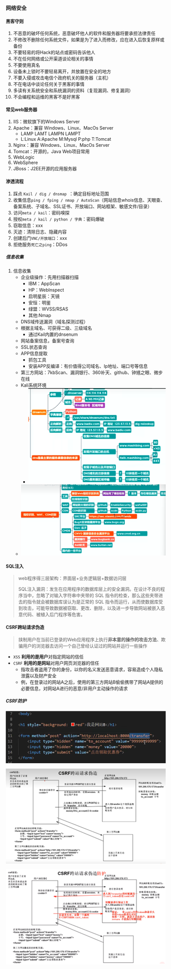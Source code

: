 ### 网络安全

#### 黑客守则

1. 不恶意的破坏任何系统，恶意破坏他人的软件和服务器将要承担法律责任
2. 不修改不删除任何系统文件，如果是为了进入而修改，应在进入后恢复原样或备份
3. 不要轻易的将Hack的站点或密码告诉他人
4. 不在任何网络或公开渠道谈论相关的事情
5. 不要使用真名
6. 设备未上锁时不要轻易离开，并放置在安全的地方
7. 不要入侵或攻击电信个政府机关的服务器（主机）
8. 不在电话中谈论任何关于黑客的事情
9. 多读有关系统安全和系统漏洞的资料（复现漏洞、修复漏洞）
10. 不会编程和运维的黑客不是好黑客



#### 常见web服务器

1. IIS：微软旗下的Windows Server
2. Apache：兼容 Windows、Linux、MacOs Server
   - LAMP  LAMT  LAMPN    LAMPT
   - L:Linux   A:Apache    M:Mysql   P:php    T:Tomcat
3. Nginx：兼容 Windows、Linux、MacOs Server
4. Tomcat：开源的，Java Web项目常用
5. WebLogic
6. WebSphere
7. JBoss：J2EE开源的应用服务器



#### 渗透流程

1. 踩点 `Kail / dig / dnsmap `：确定目标地址范围
2. 收集信息` ping / fping / nmap / AutoScan `（网站信息whois信息、天眼查、备案系统、子域名、SSL证书、开放端口、网站框架、敏感文件/目录）
3. 访问`meta / kail`：密码嗅探
4. 授权`meta / kail / python / 字典`：密码爆破
5. 窃取信息：xxx
6. 灭迹：清除日志、隐藏内容
7. 创建后门`VNC/开放端口`：xxx
8. 拒绝服务`死亡之ping`：DDos



##### 信息收集

1. 信息收集
   - 企业级操作：先用扫描器扫描
     - IBM：AppScan
     - HP：WebInspect
     - 启明星辰：天镜
     - 安恒：明鉴
     - 绿盟：WVSS/RSAS
     - 其他:Nmap
   - DNS域传送漏洞（域名探测过程）
   - 根据主域名、可获得二级、三级域名
     - 通过Kail内置的dnsenum
   - 网站备案信息，备案号查询
   - SSL状态查询
   - APP信息提取
     - 抓包工具
     - 安装APP反编译：有价值得公司域名、Ip地址、端口号等信息
   - 第三方网站：7kbScan、漏洞银行、360补天、github、钟馗之眼、微步在线
   - Kali系统环境
     - ![image-20221105232326560](images/网络安全/image-20221105232326560.png)
   - ![image-20221105233407986](images/网络安全/image-20221105233407986.png)







#### SQL注入

> web程序得三层架构：界面层+业务逻辑层+数据访问层
>
> SQL注入漏洞：发生在应用程序的数据库层上的安全漏洞。在设计不良的程序当中，忽略了对输入字符串中夹带的 SQL 指令的检查，那么这些夹带进去的指令就会被数据库误认为是正常的 SQL 指令而运行，从而使数据库受到攻击，可能导致数据被窃取、更改、删除，以及进一步导致网站被嵌入恶意代码、被植入后门程序等危害。



#### CSRF跨站请求伪造

> 挟制用户在当前已登录的Web应用程序上执行**非本意的操作的攻击方法**、欺骗用户的浏览器去访问一个自己曾经认证过的网站并运行一些操作

- `XSS` **利用的是用户**对指定网站的信任
- `CSRF` **利用的是网站**对用户网页浏览器的信任
  - 指攻击者盗用了你的身份，以你的名义发送恶意请求，容易造成个人隐私泄露以及财产安全
  - 例，在登录过的网站A之后，使用的第三方网站B偷偷携带了网站A提供的必要信息，对网站A进行的恶意/非用户主动操作的请求

##### CSRF防护



![image-20230302171738551](images/网络安全/image-20230302171738551.png)

![image-20230302180754460](images/网络安全/image-20230302180754460.png)

![image-20230302183647045](images/网络安全/image-20230302183647045.png)





